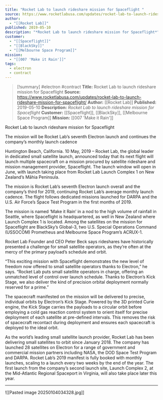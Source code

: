```yaml
---
title: "Rocket Lab to launch rideshare mission for Spaceflight "
source: https://www.rocketlabusa.com/updates/rocket-lab-to-launch-rideshare-mission-for-spaceflight/
author:
  - "[[Rocket Lab]]"
published: 2019-05-10
description: "*Rocket Lab to launch rideshare mission for Spaceflight*"
customer:
  - "[[Spaceflight]]"
  - "[[BlackSky]]"
  - "[[Melbourne Space Program]]"
mission:
  - "[[007 'Make it Rain']]"
tags:
  - electron
  - contract
---
```

>[!summary]
#electron #contract
**Title:** Rocket Lab to launch rideshare mission for Spaceflight 
**Source:** https://www.rocketlabusa.com/updates/rocket-lab-to-launch-rideshare-mission-for-spaceflight/
**Author:** [[Rocket Lab]]
**Published:** 2019-05-10
**Description:** *Rocket Lab to launch rideshare mission for Spaceflight*
**Customer:** [[Spaceflight]], [[BlackSky]], [[Melbourne Space Program]]
**Mission:** [[007 'Make it Rain']]

Rocket Lab to launch rideshare mission for Spaceflight

The mission will be Rocket Lab’s seventh Electron launch and continues the company’s monthly launch cadence

Huntington Beach, California. 10 May, 2019 – Rocket Lab, the global leader in dedicated small satellite launch, announced today that its next flight will launch multiple spacecraft on a mission procured by satellite rideshare and mission management provider, Spaceflight. The launch window will open in June, with launch taking place from Rocket Lab Launch Complex 1 on New Zealand’s Māhia Peninsula.

The mission is Rocket Lab’s seventh Electron launch overall and the company’s third for 2019, continuing Rocket Lab’s average monthly launch cadence. The flight follows dedicated missions launched for DARPA and the U.S. Air Force’s Space Test Program in the first months of 2019.      

The mission is named ‘Make it Rain’ in a nod to the high volume of rainfall in Seattle, where Spaceflight is headquartered, as well in New Zealand where Launch Complex 1 is located. Among the satellites on the mission for Spaceflight are BlackSky’s Global-3, two U.S. Special Operations Command (USSOCOM) Prometheus and Melbourne Space Program’s ACRUX-1.

Rocket Lab Founder and CEO Peter Beck says rideshares have historically presented a challenge for small satellite operators, as they’re often at the mercy of the primary payload’s schedule and orbit.

“This exciting mission with Spaceflight demonstrates the new level of freedom now offered to small satellite operators thanks to Electron,” he says. “Rocket Lab puts small satellite operators in charge, offering an unmatched level of control over launch schedule. Thanks to Electron’s Kick Stage, we also deliver the kind of precision orbital deployment normally reserved for a prime.” 

The spacecraft manifested on the mission will be delivered to precise, individual orbits by Electron’s Kick Stage. Powered by the 3D printed Curie engine, the Kick Stage carries the payloads to a circular orbit before employing a cold gas reaction control system to orient itself for precise deployment of each satellite at pre-defined intervals. This removes the risk of spacecraft recontact during deployment and ensures each spacecraft is deployed to the ideal orbit.

As the world’s leading small satellite launch provider, Rocket Lab has been delivering small satellites to orbit since January 2018. The company has launched 28 satellites on Electron for a range of government and commercial mission partners including NASA, the DOD Space Test Program and DARPA. Rocket Lab’s 2019 manifest is fully booked with monthly launches, scaling to a launch every two weeks by the end of the year. The first launch from the company’s second launch site, Launch Complex 2, at the Mid-Atlantic Regional Spaceport in Virginia, will also take place later this year. 

---

![[Pasted image 20250104034328.jpg]]